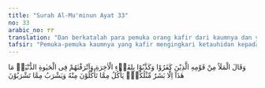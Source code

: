 ```yaml
---
title: "Surah Al-Mu'minun Ayat 33"
no: 33
arabic_no: ٣٣
translation: "Dan berkatalah para pemuka orang kafir dari kaumnya dan yang mendustakan pertemuan hari akhirat serta mereka yang telah Kami beri kemewahan dan kesenangan dalam kehidupan di dunia, “(Orang) ini tidak lain hanyalah manusia seperti kamu, dia makan apa yang kamu makan, dan dia minum apa yang kamu minum.”"
tafsir: "Pemuka-pemuka kaumnya yang kafir mengingkari ketauhidan kepada Allah, dan adanya kebangkitan dan hisab pada hari Kiamat karena terlalu cinta pada kemewahan hidup di dunia. Mereka menjawab seruan Nabi Hud dengan berkata, \"Orang ini (Hud) tidak lain hanyalah seorang manusia biasa seperti kamu, tidak mempunyai kelebihan, makan minum biasa seperti kita. Karena itu seruannya tak usah dihiraukan sama sekali.\""
---
```

وَقَالَ الْمَلَاُ مِنْ قَوْمِهِ الَّذِيْنَ كَفَرُوْا وَكَذَّبُوْا بِلِقَاۤءِ الْاٰخِرَةِ وَاَتْرَفْنٰهُمْ فِى الْحَيٰوةِ الدُّنْيَاۙ مَا هٰذَآ اِلَّا بَشَرٌ مِّثْلُكُمْۙ يَأْكُلُ مِمَّا تَأْكُلُوْنَ مِنْهُ وَيَشْرَبُ مِمَّا تَشْرَبُوْنَ 